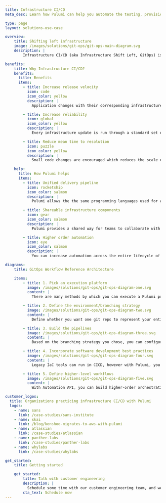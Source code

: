```yaml
---
title: Infrastructure CI/CD
meta_desc: Learn how Pulumi can help you automate the testing, provisioning, and management of infrastructure through a software delivery pipeline.

type: page
layout: solutions-use-case

overview:
    title: Shifting left infrastructure
    image: /images/solutions/git-ops/git-ops-main-diagram.svg
    description: |
        Infrastructure CI/CD (aka Infrastructure Shift Left, GitOps) is the process of automating the testing, provisioning, and management of infrastructure through a software delivery pipeline. This starts with Infrastructure as Code (IaC), which is provisioning and managing infrastructure through definition files (e.g., templates or code) and stored in version control systems. IaC provides automation to provision infrastructure and increases delivery velocity by removing the risk of human errors. Infrastructure CI/CD further automates infrastructure provisioning and management by building the entire IaC process into a CI/CD pipeline. All infrastructure updates run through a standard set of unit and integration tests, allowing reduced errors, greater security, and increased delivery velocity.

benefits:
    title: Why Infrastructure CI/CD?
    benefits:
      title: Benefits
      items:
        - title: Increase release velocity
          icon: code
          icon_color: yellow
          description: |
            Application changes with their corresponding infrastructure changes can all share one automated pipeline, reducing complexity and increasing release velocity.

        - title: Increase reliability
          icon: global
          icon_color: yellow
          description: |
            Every infrastructure update is run through a standard set of unit and integration tests, identifying and addressing bugs earlier and increasing reliability.

        - title: Reduce mean time to resolution
          icon: puzzle
          icon_color: yellow
          description: |
            Small code changes are encouraged which reduces the scale of infrastructure changes and isolates faults, which reduces the mean time to resolution.

    help:
      title: How Pulumi helps
      items:
        - title: Unified delivery pipeline
          icon: rocketship
          icon_color: salmon
          description: |
            Pulumi allows the the same programming languages used for application code to be used for infrastructure. This allows teams to leverage the same testing frameworks and same delivery process for both.

        - title: Shareable infrastructure components
          icon: gear
          icon_color: salmon
          description: |
            Pulumi provides a shared way for teams to collaborate with each other on infrastructure through modular and reusable components that can easily be built and shared across the entire organization.

        - title: Higher order automation
          icon: eye
          icon_color: salmon
          description: |
            You can increase automation across the entire lifecycle of your cloud infrastructure. You can program logic that orchestrates complex workflows during infrastructure provisioning instead of needing to use Bash scripts or glue code. In addition to its CLI, Pulumi provides the Automation API, a programmatic interface for infrastructure as code, so you can build applications that dynamically manage infrastructure.

diagrams:
    title: GitOps Workflow Reference Architecture

    items:
        - title: 1. Pick an execution platform
          image: /images/solutions/git-ops/git-ops-diagram-one.svg
          content: |
            There are many methods by which you can execute a Pulumi program. You need to pick a platform from which Pulumi programs will execute.

        - title: 2. Define the environment/branching strategy
          image: /images/solutions/git-ops/git-ops-diagram-two.svg
          content: |
            Define whether you want one git repo to represent your entire infrastructure or whether you want a stack per branch. The advantage of the former is simplicity while the advantage of the latter is more granularity in control over stack deployments.

        - title: 3. Build the pipelines
          image: /images/solutions/git-ops/git-ops-diagram-three.svg
          content: |
            Based on the branching strategy you chose, you can configure a pipeline per stack or a single pipeline that chooses stacks based on deployment flags.

        - title: 4. Incorporate software development best practices
          image: /images/solutions/git-ops/git-ops-diagram-four.svg
          content: |
            Legacy IaC tools can run in CICD, however with Pulumi, you can incorporate in all the best practice software development practices such as testing. You can design what you want to test in terms of quality issues, deployment issues, and/or code quality checks.

        - title: 5. Define higher-level workflows
          image: /images/solutions/git-ops/git-ops-diagram-five.svg
          content: |
            With Automation API, you can build higher-order orchestration type workflows across all your infrastructure deployments. You can build in serial or branching dependencies that are connected together via StackReferences.

customer_logos:
  title: Organizations practicing infrastructure CI/CD with Pulumi
  logos:
    - name: sans
      link: /case-studies/sans-institute
    - name: skai
      link: /blog/kenshoo-migrates-to-aws-with-pulumi
    - name: atlassian
      link: /case-studies/atlassian
    - name: panther-labs
      link: /case-studies/panther-labs
    - name: whylabs
      link: /case-studies/whylabs

get_started:
    title: Getting started

    get_started:
        title: Talk with customer engineering
        description: |
          Schedule some time with our customer engineering team, and we will help you automate your entire infrastructure provisioning and management through a CI/CD pipeline.
        cta_text: Schedule now
---
```

